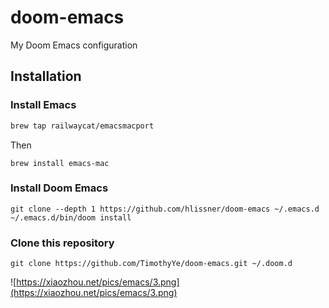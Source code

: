 # doom-emacs
My Doom Emacs configuration

## Installation

### Install Emacs
```bash
brew tap railwaycat/emacsmacport
```

Then 

```
brew install emacs-mac
```

### Install Doom Emacs

```
git clone --depth 1 https://github.com/hlissner/doom-emacs ~/.emacs.d
~/.emacs.d/bin/doom install
```

### Clone this repository

```
git clone https://github.com/TimothyYe/doom-emacs.git ~/.doom.d
```

![https://xiaozhou.net/pics/emacs/3.png](https://xiaozhou.net/pics/emacs/3.png)
